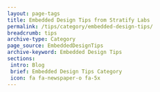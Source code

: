 ```yaml
---
layout: page-tags
title: Embedded Design Tips from Stratify Labs
permalink: /tips/category/embedded-design-tips/
breadcrumb: tips
archive-type: Category
page_source: EmbeddedDesignTips
archive-keyword: Embedded Design Tips
sections:
 intro: Blog
 brief: Embedded Design Tips Category
 icon: fa fa-newspaper-o fa-5x
---
```

